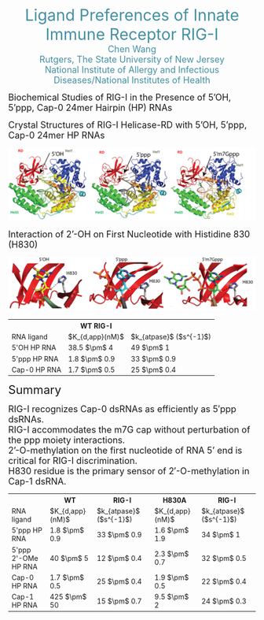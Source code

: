 
<font color="#4590a3" size = "6px"><center>Ligand Preferences of Innate Immune Receptor RIG-I</font></center>
<font color="#4590a3" size = "4px"><center>Chen Wang</font></center>
<font color="#4590a3" size = "4px"><center>Rutgers, The State University of New Jersey</font></center>
<font color="#4590a3" size = "4px"><center>National Institute of Allergy and Infectious Diseases/National Institutes of Health</font></center>

<font size = "4px">Biochemical Studies of RIG-I in the Presence of 5’OH, 5’ppp, Cap-0 24mer Hairpin (HP) RNAs</font>

<table>
<tr>
    <th>    </th>
    <th>WT RIG-I      </th>
    </tr>
    <tr>
        <td>RNA ligand</td>
        <td>$K_{d,app}(nM)$</td>
        <td>$k_{atpase}$ ($s^{-1}$)</td>
    </tr>
    <tr>
        <td>5'OH HP RNA</td>
        <td>38.5 $\pm$ 4</td>
        <td>49 $\pm$ 1</td>
    </tr>
    <tr>
        <td>5'ppp HP RNA</td>
        <td>1.8 $\pm$ 0.9</td>
        <td>33 $\pm$ 0.9</td>
    </tr>
    <tr>
        <td>Cap-0 HP RNA</td>
        <td>1.7 $\pm$ 0.5</td>
        <td>25 $\pm$ 0.4</td>

<font size = "4px">Crystal Structures of RIG-I Helicase-RD with 5’OH, 5’ppp, Cap-0 24mer HP RNAs</font>


![title](Picture1.png)

<font size = "4px">Interaction of 2’-OH on First Nucleotide with Histidine 830 (H830)</font>

![title](Picture2.png)

<table>
<tr>
    <th>    </th>
    <th>WT</th>
    <th>RIG-I</th>
    <th>H830A</th>
    <th>RIG-I</th>
    </tr>
    <tr>
        <td>RNA ligand</td>
        <td>$K_{d,app}(nM)$</td>
        <td>$k_{atpase}$ ($s^{-1}$)</td>
        <td>$K_{d,app}(nM)$</td>
        <td>$k_{atpase}$ ($s^{-1}$)</td>
    </tr>
    <tr>
        <td>5'ppp HP RNA</td>
        <td>1.8 $\pm$ 0.9</td>
        <td>33 $\pm$ 0.9</td>
        <td>1.6 $\pm$ 1.9</td>
        <td>34 $\pm$ 1</td>
    </tr>
    <tr>
        <td>5'ppp 2'-OMe HP RNA</td>
        <td>40 $\pm$ 5</td>
        <td>12 $\pm$ 0.4</td>
        <td>2.3 $\pm$ 0.7</td>
        <td>32 $\pm$ 0.5</td>
    </tr>
    <tr>
        <td>Cap-0 HP RNA</td>
        <td>1.7 $\pm$ 0.5</td>
        <td>25 $\pm$ 0.4</td>
        <td>1.9 $\pm$ 0.5</td>
        <td>22 $\pm$ 0.4</td>
    </tr>
    <tr>
        <td>Cap-1 HP RNA</td>
        <td>425 $\pm$ 50</td>
        <td>15 $\pm$ 0.7</td>
        <td>9.5 $\pm$ 2</td>
        <td>24 $\pm$ 0.3</td>

<font size = "5px">Summary</font> 

                                                                             

<font size = "4px">RIG-I recognizes Cap-0 dsRNAs as efficiently as 5′ppp dsRNAs.</font>  
<font size = "4px">RIG-I accommodates the m7G cap without perturbation of the ppp moiety interactions.</font>  
<font size = "4px">2’-O-methylation on the first nucleotide of RNA 5’ end is critical for RIG-I discrimination.</font>   
<font size = "4px">H830 residue is the primary sensor of 2′-O-methylation in Cap-1 dsRNA. </font>
